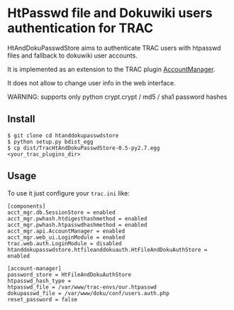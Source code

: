 # HtPasswd file and Dokuwiki users authentication for TRAC

HtAndDokuPasswdStore aims to authenticate TRAC users with htpasswd files and
fallback to dokuwiki user accounts.

It is implemented as an extension to the TRAC plugin [AccountManager](https://trac-hacks.org/wiki/AccountManagerPlugin).

It does not allow to change user info in the web interface.

WARNING: supports only python crypt.crypt / md5 / sha1 password hashes

## Install

```
$ git clone cd htanddokupasswdstore
$ python setup.py bdist_egg
$ cp dist/TracHtAndDokuPasswdStore-0.5-py2.7.egg <your_trac_plugins_dir>
```

## Usage

To use it just configure your `trac.ini` like:

```
[components]
acct_mgr.db.SessionStore = enabled
acct_mgr.pwhash.htdigesthashmethod = enabled
acct_mgr.pwhash.htpasswdhashmethod = enabled
acct_mgr.api.AccountManager = enabled
acct_mgr.web_ui.LoginModule = enabled
trac.web.auth.LoginModule = disabled
htanddokupasswdstore.htfileanddokuauth.HtFileAndDokuAuthStore = enabled

[account-manager]
password_store = HtFileAndDokuAuthStore
htpasswd_hash_type =
htpasswd_file = /var/www/trac-envs/our.htpasswd
dokupasswd_file = /var/www/doku/conf/users.auth.php
reset_password = false
```
